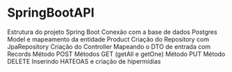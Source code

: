 # SpringBootAPI

 Estrutura do projeto Spring Boot
 Conexão com a base de dados Postgres
 Model e mapeamento da entidade Product
 Criação do Repository com JpaRepository
 Criação do Controller
 Mapeando o DTO de entrada com Records
 Método POST
 Métodos GET (getAll e getOne)
 Método PUT
 Método DELETE
 Inserindo HATEOAS  e criação de hipermídias
